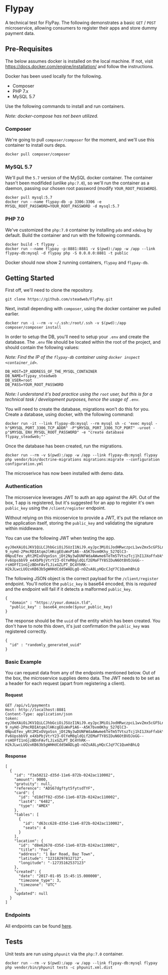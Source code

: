 # Flypay

A technical test for FlyPay. The following demonstrates a basic `GET` / `POST` microservice, allowing consumers to register their apps and store dummy payment data.

## Pre-Requisites

The below assumes docker is installed on the local machine. If not, visit https://docs.docker.com/engine/installation/ and follow the instructions.

Docker has been used locally for the following.

- Composer
- PHP 7.x
- MySQL 5.7

Use the following commands to install and run containers.

_Note: docker-compose has not been utilized._

### Composer

We're going to pull `composer/composer` for the moment, and we'll use this container to install ours deps.

```
docker pull composer/composer
```

### MySQL 5.7

We'll pull the `5.7` version of the MySQL docker container. The container hasn't been modifided (unlike `php:7.0`), so we'll run the container as a daemon, passing our chosen root password (modify `YOUR_ROOT_PASSWORD`).

```
docker pull mysql:5.7
docker run --name flypay-db -p 3306:3306 -e MYSQL_ROOT_PASSWORD=YOUR_ROOT_PASSWORD -d mysql:5.7
```

### PHP 7.0

We've customized the `php:7.0` container by installing `pdo` and `xdebug` by default. Build the container and run with the following commands.

```
docker build -t flypay .
docker run --name flypay -p:8881:8881 -v $(pwd):/app -w /app --link flypay-db:mysql -d flypay php -S 0.0.0.0:8881 -t public
```

Docker should now show 2 running containers, `flypay` and `flypay-db`.

## Getting Started

First off, we'll need to clone the repository.

```
git clone https://github.com/steadweb/FlyPay.git
```

Next, install depending with `composer`, using the docker container we pulled earlier.

```
docker run -i --rm -v ~/.ssh:/root/.ssh -v $(pwd):/app composer/composer install
```

In order to setup the DB, you'll need to setup your `.env` and create the database. The `.env` file should be located within the root of the project, and should contain the following values:

_Note: Find the IP of the `flypay-db` container using `docker inspect <container_id>`._

```
DB_HOST=IP_ADDRESS_OF_THE_MYSQL_CONTAINER
DB_NAME=flypay_steadweb
DB_USER=root
DB_PASS=YOUR_ROOT_PASSWORD
```

_Note: I understand it's bad practice using the `root` user, but this is for a technical task / development purposes, hence the usage of `.env`._

You will need to create the database, migrations won't do this for you. Create a database, using docker, with the following command:

```
docker run -it --link flypay-db:mysql --rm mysql sh -c 'exec mysql -h"$MYSQL_PORT_3306_TCP_ADDR" -P"$MYSQL_PORT_3306_TCP_PORT" -uroot -p"$MYSQL_ENV_MYSQL_ROOT_PASSWORD" -e "create database flypay_steadweb;"'
```

Once the database has been created, run the migrations.

```
docker run --rm -v $(pwd):/app -w /app --link flypay-db:mysql flypay php vendor/bin/doctrine-migrations migrations:migrate --configuration configuration.yml
```

The microserivce has now been installed with demo data.

### Authentication

The microservice leverages JWT to auth an app against the API. Out of the box, 1 app is registered, but it's suggested for an app to register it's own `public_key` using the `/client/register` endpoint.

Without relying on this micoservice to provide a JWT, it's put the reliance on the application itself, storing the  `public_key` and validating the signature within middleware.

You can use the following JWT when testing the app.

```
eyJ0eXAiOiJKV1QiLCJhbGciOiJSUzI1NiJ9.eyJpc3MiOiJodHRwczpcL1wvZmx5cGF5LnN0ZWFkd2ViLmNvbSIsImF1ZCI6Imh0dHBzOlwvXC9mbHlwYXkuc3RlYWR3ZWIuY29tIn0.J6yRvezHHJwM-9_nyHd-2PmcRDIAtqmJlHKcgEEuWxP1A6--A5K7bvm0Khy_527QlC3-0NpuEfev_yRt2MIxOVgoSsn_jDt2Ny3wDUNFWdaAWwme6TeTm5TVtszTcj1hI1JXoFfxbkY1kIzafKQCZFLIKNh08HoKjk2PHrZV2J6k7PUTnzxoZ-Fv6UpsbbV9_e4XbPbjVtrY23-OlYeM8gldQif2EMaFTY8SIDuN6OtBVDJoGG--rsHOFfI1nGjzBDnFAvfLJixGZLPT_DC4YhRK--H2kJLwcLUOzxKB63b5gWHHdCddSWADLgQ-nOZsA8LyHQcCJqY7C1QumhBhLQ
```

The following JSON object is the correct payload for the `/client/register` endpoint. You'll notice the `public_key` is base64 encoded, this is _required_ and the endpoint will fail if it detects a malformed `public_key`.

```
{
  "domain" : "https://your.domain.tld",
  "public_key" : base64_encode($your_public_key)
}
```

The response should be the `uuid` of the entity which has been created. You don't have to note this down, it's just confirmation the `public_key` was registered correctly.

```
{
  "id" : "randomly_generated_uuid"
}
```

### Basic Example

You can request data from any of the endpoints mentioned below. Out of the box, the microservice supplies demo data. The JWT needs to be set as a header for each request (apart from registering a client).

#### Request

```
GET /api/v1/payments
Host: http://localhost:8881
Content-Type: application/json
token: eyJ0eXAiOiJKV1QiLCJhbGciOiJSUzI1NiJ9.eyJpc3MiOiJodHRwczpcL1wvZmx5cGF5LnN0ZWFkd2ViLmNvbSIsImF1ZCI6Imh0dHBzOlwvXC9mbHlwYXkuc3RlYWR3ZWIuY29tIn0.J6yRvezHHJwM-9_nyHd-2PmcRDIAtqmJlHKcgEEuWxP1A6--A5K7bvm0Khy_527QlC3-0NpuEfev_yRt2MIxOVgoSsn_jDt2Ny3wDUNFWdaAWwme6TeTm5TVtszTcj1hI1JXoFfxbkY1kIzafKQCZFLIKNh08HoKjk2PHrZV2J6k7PUTnzxoZ-Fv6UpsbbV9_e4XbPbjVtrY23-OlYeM8gldQif2EMaFTY8SIDuN6OtBVDJoGG--rsHOFfI1nGjzBDnFAvfLJixGZLPT_DC4YhRK--H2kJLwcLUOzxKB63b5gWHHdCddSWADLgQ-nOZsA8LyHQcCJqY7C1QumhBhLQ
```

#### Response

```
[
  {
    "id": "f3a50212-d35d-11e6-872b-0242ac110002",
    "amount": 9000,
    "gratuity": null,
    "reference": "ADS67dgftyt5fytsdTYF",
    "card": {
      "id": "d18d7f82-d35d-11e6-872b-0242ac110002",
      "last4": "6482",
      "type": "AMEX"
    },
    "tables": [
      {
        "id": "d63cc628-d35d-11e6-872b-0242ac110002",
        "seats": 4
      }
    ],
    "location": {
      "id": "d8e62678-d35d-11e6-872b-0242ac110002",
      "title": "Foo",
      "address": "1 Bar Road, Baz Town",
      "latitude": "12318297812712",
      "longitude": "-12735162537123"
    },
    "created": {
      "date": "2017-01-05 15:45:15.000000",
      "timezone_type": 3,
      "timezone": "UTC"
    },
    "updated": null
  }
]
```

### Endpoints

All endpoints can be found [here](http://docs.steadwebflypay.apiary.io/#).

## Tests

Unit tests are run using `phpunit` via the `php:7.0` container.

```
docker run --rm -v $(pwd):/app -w /app --link flypay-db:mysql flypay php vendor/bin/phpunit tests -c phpunit.xml.dist
```
